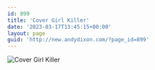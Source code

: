```yaml
---
id: 899
title: 'Cover Girl Killer'
date: '2023-03-17T13:45:15+00:00'
layout: page
guid: 'http://new.andydixon.com/?page_id=899'
---
```


![Cover Girl Killer](https://i0.wp.com/assets.g8x2.ldn.idrivee2-23.com/posters/Cover%20Girl%20Killer%2001.jpg?w=1200&ssl=1 "Cover Girl Killer")